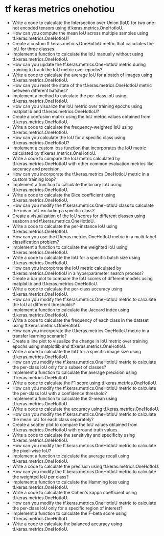 # tf keras metrics onehotiou

- Write a code to calculate the Intersection over Union (IoU) for two one-hot encoded tensors using tf.keras.metrics.OneHotIoU.
- How can you compute the mean IoU across multiple samples using tf.keras.metrics.OneHotIoU?
- Create a custom tf.keras.metrics.OneHotIoU metric that calculates the IoU for three classes.
- Implement a function to calculate the IoU manually without using tf.keras.metrics.OneHotIoU.
- How can you update the tf.keras.metrics.OneHotIoU metric during training to track the IoU metric over epochs?
- Write a code to calculate the average IoU for a batch of images using tf.keras.metrics.OneHotIoU.
- How can you reset the state of the tf.keras.metrics.OneHotIoU metric between different batches?
- Implement a method to calculate the per-class IoU using tf.keras.metrics.OneHotIoU.
- How can you visualize the IoU metric over training epochs using matplotlib and tf.keras.metrics.OneHotIoU?
- Create a confusion matrix using the IoU metric values obtained from tf.keras.metrics.OneHotIoU.
- Write a code to calculate the frequency-weighted IoU using tf.keras.metrics.OneHotIoU.
- How can you calculate the IoU for a specific class using tf.keras.metrics.OneHotIoU?
- Implement a custom loss function that incorporates the IoU metric calculated by tf.keras.metrics.OneHotIoU.
- Write a code to compare the IoU metric calculated by tf.keras.metrics.OneHotIoU with other common evaluation metrics like accuracy and precision.
- How can you incorporate the tf.keras.metrics.OneHotIoU metric in a custom training loop?
- Implement a function to calculate the binary IoU using tf.keras.metrics.OneHotIoU.
- Write a code to calculate the Dice coefficient using tf.keras.metrics.OneHotIoU.
- How can you modify the tf.keras.metrics.OneHotIoU class to calculate the mean IoU excluding a specific class?
- Create a visualization of the IoU scores for different classes using seaborn and tf.keras.metrics.OneHotIoU.
- Write a code to calculate the per-instance IoU using tf.keras.metrics.OneHotIoU.
- How can you use the tf.keras.metrics.OneHotIoU metric in a multi-label classification problem?
- Implement a function to calculate the weighted IoU using tf.keras.metrics.OneHotIoU.
- Write a code to calculate the IoU for a specific batch size using tf.keras.metrics.OneHotIoU.
- How can you incorporate the IoU metric calculated by tf.keras.metrics.OneHotIoU in a hyperparameter search process?
- Create a bar plot to compare the IoU scores of different models using matplotlib and tf.keras.metrics.OneHotIoU.
- Write a code to calculate the per-class accuracy using tf.keras.metrics.OneHotIoU.
- How can you modify the tf.keras.metrics.OneHotIoU metric to calculate the IoU at different thresholds?
- Implement a function to calculate the Jaccard index using tf.keras.metrics.OneHotIoU.
- Write a code to calculate the frequency of each class in the dataset using tf.keras.metrics.OneHotIoU.
- How can you incorporate the tf.keras.metrics.OneHotIoU metric in a transfer learning scenario?
- Create a line plot to visualize the change in IoU metric over training epochs using matplotlib and tf.keras.metrics.OneHotIoU.
- Write a code to calculate the IoU for a specific image size using tf.keras.metrics.OneHotIoU.
- How can you modify the tf.keras.metrics.OneHotIoU metric to calculate the per-class IoU only for a subset of classes?
- Implement a function to calculate the average precision using tf.keras.metrics.OneHotIoU.
- Write a code to calculate the F1 score using tf.keras.metrics.OneHotIoU.
- How can you modify the tf.keras.metrics.OneHotIoU metric to calculate the per-class IoU with a confidence threshold?
- Implement a function to calculate the G-mean using tf.keras.metrics.OneHotIoU.
- Write a code to calculate the accuracy using tf.keras.metrics.OneHotIoU.
- How can you modify the tf.keras.metrics.OneHotIoU metric to calculate the mean IoU for each class separately?
- Create a scatter plot to compare the IoU values obtained from tf.keras.metrics.OneHotIoU with ground truth values.
- Write a code to calculate the sensitivity and specificity using tf.keras.metrics.OneHotIoU.
- How can you modify the tf.keras.metrics.OneHotIoU metric to calculate the pixel-wise IoU?
- Implement a function to calculate the average recall using tf.keras.metrics.OneHotIoU.
- Write a code to calculate the precision using tf.keras.metrics.OneHotIoU.
- How can you modify the tf.keras.metrics.OneHotIoU metric to calculate the weighted IoU per class?
- Implement a function to calculate the Hamming loss using tf.keras.metrics.OneHotIoU.
- Write a code to calculate the Cohen's kappa coefficient using tf.keras.metrics.OneHotIoU.
- How can you modify the tf.keras.metrics.OneHotIoU metric to calculate the per-class IoU only for a specific region of interest?
- Implement a function to calculate the F-beta score using tf.keras.metrics.OneHotIoU.
- Write a code to calculate the balanced accuracy using tf.keras.metrics.OneHotIoU.